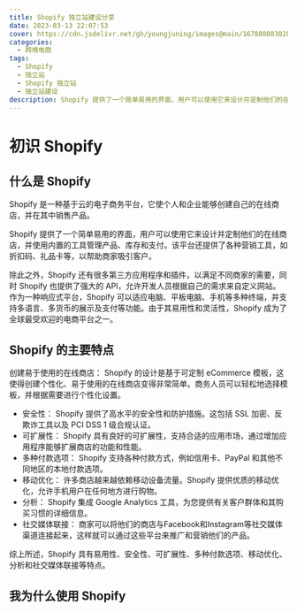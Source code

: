 ```yaml
---
title: Shopify 独立站建设分享
date: 2023-03-13 22:07:53
cover: https://cdn.jsdelivr.net/gh/youngjuning/images@main/1678808030286.png
categories:
  - 跨境电商
tags:
  - Shopify
  - 独立站
  - Shopify 独立站
  - 独立站建设
description: Shopify 提供了一个简单易用的界面，用户可以使用它来设计并定制他们的在线商店，并使用内置的工具管理产品、库存和支付。该平台还提供了各种营销工具，如折扣码、礼品卡等，以帮助商家吸引客户。
---
```


# 初识 Shopify

## 什么是 Shopify

Shopify 是一种基于云的电子商务平台，它使个人和企业能够创建自己的在线商店，并在其中销售产品。

Shopify 提供了一个简单易用的界面，用户可以使用它来设计并定制他们的在线商店，并使用内置的工具管理产品、库存和支付。该平台还提供了各种营销工具，如折扣码、礼品卡等，以帮助商家吸引客户。

除此之外，Shopify 还有很多第三方应用程序和插件，以满足不同商家的需要，同时 Shopify 也提供了强大的 API，允许开发人员根据自己的需求来自定义网站。作为一种响应式平台，Shopify 可以适应电脑、平板电脑、手机等多种终端，并支持多语言、多货币的展示及支付等功能。由于其易用性和灵活性，Shopify 成为了全球最受欢迎的电商平台之一。

## Shopify 的主要特点

创建易于使用的在线商店： Shopify 的设计是基于可定制 eCommerce 模板，这使得创建个性化、易于使用的在线商店变得非常简单。商务人员可以轻松地选择模板，并根据需要进行个性化设置。

- 安全性： Shopify 提供了高水平的安全性和防护措施。这包括 SSL 加密、反欺诈工具以及 PCI DSS 1 级合规认证。
- 可扩展性： Shopify 具有良好的可扩展性，支持合适的应用市场，通过增加应用程序能够扩展商店的功能和性能。
- 多种付款选项： Shopify 支持各种付款方式，例如信用卡、PayPal 和其他不同地区的本地付款选项。
- 移动优化： 许多商店越来越依赖移动设备流量。Shopify 提供优质的移动优化，允许手机用户在任何地方进行购物。
- 分析： Shopify 集成 Google Analytics 工具，为您提供有关客户群体和其购买习惯的详细信息。
- 社交媒体联接： 商家可以将他们的商店与Facebook和Instagram等社交媒体渠道连接起来，这样就可以通过这些平台来推广和营销他们的产品。

综上所述，Shopify 具有易用性、安全性、可扩展性、多种付款选项、移动优化、分析和社交媒体联接等特点。

## 我为什么使用 Shopify
